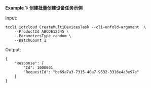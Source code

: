 **Example 1: 创建批量创建设备任务示例**



Input: 

```
tccli iotcloud CreateMultiDevicesTask --cli-unfold-argument  \
    --ProductId ABCDE12345 \
    --ParametersType random \
    --BatchCount 1
```

Output: 
```
{
    "Response": {
        "Id": 1000001,
        "RequestId": "be69a7a3-7315-40a7-9532-3316e4a3e97e"
    }
}
```

